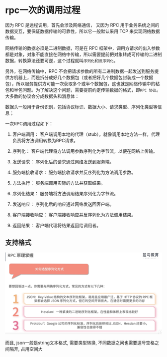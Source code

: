 # rpc一次的调用过程

因为 RPC 是远程调用，首先会涉及网络通信， 又因为 RPC 用于业务系统之间的数据交互，要保证数据传输的可靠性，所以它一般默认采用 TCP 来实现网络数据传输。

网络传输的数据必须是二进制数据，可是在 RPC 框架中，调用方请求的出入参数都是对象，对象不能直接在网络中传输，所以需要提前把对象转成可传输的二进制数据，转换算法还要可逆，这个过程就叫`序列化`和`反序列化`。

另外，在网络传输中，RPC 不会把请求参数的所有二进制数据一起发送到服务提供方机器上，而是拆分成好几个数据包（或者把好几个数据包封装成一个数据包），所以服务提供方可能一次获取多个或半个数据包，这也就是网络传输中的粘包和半包问题。为了解决这个问题，需要提前约定传输数据的格式，即`RPC 协议`。 大多数的协议会分成数据头和消息体：

数据头一般用于身份识别，包括协议标识、数据大小、请求类型、序列化类型等信息；

一次RPC调用过程如下：

1. 客户端调用： 客户端调用本地的代理（stub），就像调用本地方法一样，代理负责将方法调用转换为RPC请求。

2. 序列化： 客户端代理将方法调用参数序列化为字节流，以便在网络上传输。

3. 发送请求： 序列化后的请求通过网络发送到服务端。

4. 服务端接收请求： 服务端接收请求并反序列化为方法调用参数。

5. 方法执行： 服务端调用实际的方法并获取结果。

6. 序列化结果： 服务端将方法调用结果序列化为字节流。

7. 发送响应： 序列化后的响应通过网络发送回客户端。

8. 客户端接收响应： 客户端接收响应并反序列化为方法调用结果。

9. 返回结果： 客户端代理将结果返回给调用者。

## 支持格式

![2](/Image/rpc/2.png)

而且, json一般是string文本格式, 需要类型转换, 不同数据之间也需要逗号空格之间隔开, 占用空间大